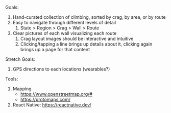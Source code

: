 Goals:
1. Hand-curated collection of climbing, sorted by crag, by area, or by route
2. Easy to navigate through different levels of detail
	1. State > Region > Crag > Wall > Route
3. Clear pictures of each wall visualizing each route
	1. Crag layout images should be interactive and intuitive
	2. Clicking/tapping a line brings up details about it, clicking again brings up a page for that content

Stretch Goals:
1. GPS directions to each locations (wearables?)

Tools:
1. Mapping
	- https://www.openstreetmap.org/#
	- https://protomaps.com/
1. React Native: https://reactnative.dev/